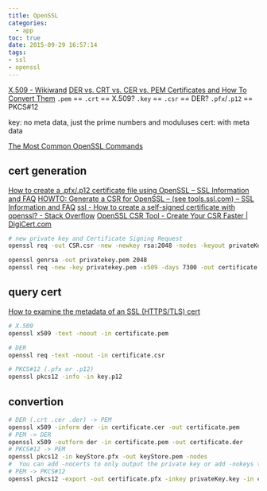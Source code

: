 ```yaml
---
title: OpenSSL
categories:
  - app
toc: true
date: 2015-09-29 16:57:14
tags:
- ssl
- openssl
---
```


[X.509 - Wikiwand](https://www.wikiwand.com/en/X.509)
[DER vs. CRT vs. CER vs. PEM Certificates and How To Convert Them](http://info.ssl.com/article.aspx?id=12149)
`.pem` == `.crt` == X.509?
`.key` == `.csr` == DER?
`.pfx`/`.p12` == PKCS#12

key: no meta data, just the prime numbers and moduluses
cert: with meta data

[The Most Common OpenSSL Commands](https://www.sslshopper.com/article-most-common-openssl-commands.html)

## cert generation

[How to create a .pfx/.p12 certificate file using OpenSSL – SSL Information and FAQ](https://info.ssl.com/how-to-create-a-pfx-p12-certificate-file-using-openssl/)
[HOWTO: Generate a CSR for OpenSSL – (see tools.ssl.com) – SSL Information and FAQ](https://info.ssl.com/howto-generate-a-csr-for-openssl-see-tools-ssl-com/)
[ssl - How to create a self-signed certificate with openssl? - Stack Overflow](http://stackoverflow.com/questions/10175812/how-to-create-a-self-signed-certificate-with-openssl)
[OpenSSL CSR Tool - Create Your CSR Faster | DigiCert.com](https://www.digicert.com/easy-csr/openssl.htm)

```sh
# new private key and Certificate Signing Request
openssl req -out CSR.csr -new -newkey rsa:2048 -nodes -keyout privateKey.key

openssl genrsa -out privatekey.pem 2048
openssl req -new -key privatekey.pem -x509 -days 7300 -out certificate.pem
```

## query cert

[How to examine the metadata of an SSL (HTTPS/TLS) cert](https://coolaj86.com/articles/how-to-examine-an-ssl-https-tls-cert/)

```sh
# X.509
openssl x509 -text -noout -in certificate.pem

# DER
openssl req -text -noout -in certificate.csr

# PKCS#12 (.pfx or .p12)
openssl pkcs12 -info -in key.p12
```

## convertion

```sh
# DER (.crt .cer .der) -> PEM
openssl x509 -inform der -in certificate.cer -out certificate.pem
# PEM -> DER
openssl x509 -outform der -in certificate.pem -out certificate.der
# PKCS#12 -> PEM
openssl pkcs12 -in keyStore.pfx -out keyStore.pem -nodes
#  You can add -nocerts to only output the private key or add -nokeys to only output the certificates.
# PEM -> PKCS#12
openssl pkcs12 -export -out certificate.pfx -inkey privateKey.key -in certificate.crt -certfile CACert.crt
```
